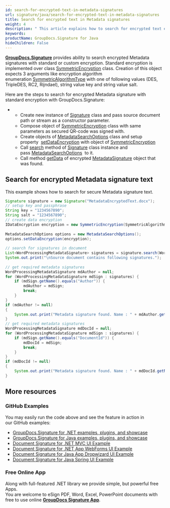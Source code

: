 ```yaml
---
id: search-for-encrypted-text-in-metadata-signatures
url: signature/java/search-for-encrypted-text-in-metadata-signatures
title: Search for encrypted text in Metadata signatures
weight: 4
description: " This article explains how to search for encrypted text electronic signatures in the document metadata. This topic contains example of using standard encryption and search for encrypted text in the document metadata with further decryption by GroupDocs.Signature API."
keywords: 
productName: GroupDocs.Signature for Java
hideChildren: False
---
```

[**GroupDocs.Signature**](https://products.groupdocs.com/signature/java) provides ability to search encrypted Metadata signatures with standard or custom encryption. Standard encryption is implemented over class [SymmetricEncryption](https://apireference.groupdocs.com/java/signature/com.groupdocs.signature.domain.extensions.encryption/SymmetricEncryption) class. Creation of this object expects 3 arguments like encryption algorithm enumeration [SymmetricAlgorithmType](https://apireference.groupdocs.com/java/signature/com.groupdocs.signature.domain.extensions.encryption/SymmetricAlgorithmType) with one of following values (DES, TripleDES, RC2, Rijndael), string value key and string value salt.

Here are the steps to search for encrypted Metadata signature with standard encryption with GroupDocs.Signature:
*   *   Create new instance of [Signature](https://apireference.groupdocs.com/java/signature/com.groupdocs.signature/Signature) class and pass source document path or stream as a constructor parameter.        
    *   Compose object of [SymmetricEncryption](https://apireference.groupdocs.com/java/signature/com.groupdocs.signature.domain.extensions.encryption/SymmetricEncryption) class with same parameters as secured QR-code was signed with.          
    *   Create objects of [MetadataSearchOptions](https://apireference.groupdocs.com/signature/java/com.groupdocs.signature.options.search/MetadataSearchOptions) class and setup property  [setDataEncryption](https://apireference.groupdocs.com/java/signature/com.groupdocs.signature.domain.signatures.metadata/MetadataSignature#setDataEncryption(com.groupdocs.signature.domain.extensions.encryption.IDataEncryption)) with object of [SymmetricEncryption](https://apireference.groupdocs.com/java/signature/com.groupdocs.signature.domain.extensions.encryption/SymmetricEncryption)
    *   Call [search](https://apireference.groupdocs.com/java/signature/com.groupdocs.signature/Signature#search(java.lang.Class,%20com.groupdocs.signature.options.search.SearchOptions)) method of [Signature](https://apireference.groupdocs.com/java/signature/com.groupdocs.signature/Signature) class instance and pass [MetadataSearchOptions](https://apireference.groupdocs.com/signature/java/com.groupdocs.signature.options.search/MetadataSearchOptions)  to it.
    *   Call method [getData](https://apireference.groupdocs.com/java/signature/com.groupdocs.signature.domain.signatures.metadata/MetadataSignature#getData(java.lang.Class)) of encrypted [MetadataSignature](https://apireference.groupdocs.com/java/signature/com.groupdocs.signature.domain.signatures.metadata/MetadataSignature) object that was found.

## Search for encrypted Metadata signature text

This example shows how to search for secure Metadata signature text.

```java
Signature signature = new Signature("MetadataEncryptedText.docx");
// setup key and passphrase
String key = "1234567890";
String salt = "1234567890";
// create data encryption
IDataEncryption encryption = new SymmetricEncryption(SymmetricAlgorithmType.Rijndael, key, salt);
 
MetadataSearchOptions options = new MetadataSearchOptions();
options.setDataEncryption(encryption);
 
// search for signatures in document
List<WordProcessingMetadataSignature> signatures = signature.search(WordProcessingMetadataSignature.class,options);
System.out.print("\nSource document contains following signatures.");
 
// get required metadata signatures
WordProcessingMetadataSignature mdAuthor = null;
for (WordProcessingMetadataSignature mdSign : signatures) {
    if (mdSign.getName().equals("Author")) {
        mdAuthor = mdSign;
        break;
    }
}
if (mdAuthor != null)
{
    System.out.print("Metadata signature found. Name : " + mdAuthor.getName() + ". Value: " + mdAuthor.getData(String.class));
}
// get required metadata signatures
WordProcessingMetadataSignature mdDocId = null;
for (WordProcessingMetadataSignature mdSign : signatures) {
    if (mdSign.getName().equals("DocumentId")) {
        mdDocId = mdSign;
        break;
    }
}
if (mdDocId != null)
{
    System.out.print("Metadata signature found. Name : " + mdDocId.getName() + ". Value: " + mdDocId.getData(String.class));
}
```

## More resources

### GitHub Examples 

You may easily run the code above and see the feature in action in our GitHub examples:

*   [GroupDocs.Signature for .NET examples, plugins, and showcase](https://github.com/groupdocs-signature/GroupDocs.Signature-for-.NET)    
*   [GroupDocs.Signature for Java examples, plugins, and showcase](https://github.com/groupdocs-signature/GroupDocs.Signature-for-Java)    
*   [Document Signature for .NET MVC UI Example](https://github.com/groupdocs-signature/GroupDocs.Signature-for-.NET-MVC)    
*   [Document Signature for .NET App WebForms UI Example](https://github.com/groupdocs-signature/GroupDocs.Signature-for-.NET-WebForms)    
*   [Document Signature for Java App Dropwizard UI Example](https://github.com/groupdocs-signature/GroupDocs.Signature-for-Java-Dropwizard)   
*   [Document Signature for Java Spring UI Example](https://github.com/groupdocs-signature/GroupDocs.Signature-for-Java-Spring)
    

### Free Online App 

Along with full-featured .NET library we provide simple, but powerful free Apps.  
You are welcome to eSign PDF, Word, Excel, PowerPoint documents with free to use online **[GroupDocs Signature App](https://products.groupdocs.app/signature)**.
